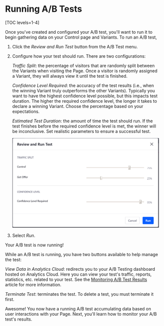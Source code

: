 # Running A/B Tests

[TOC levels=1-4]

Once you've created and configured your A/B test, you'll want to run it to begin
gathering data on your Control page and Variants. To run an A/B test,

1.  Click the *Review and Run Test* button from the A/B Test menu.

2.  Configure how your test should run. There are two configurations:

    *Traffic Split*: the percentage of visitors that are randomly split between
    the Variants when visiting the Page. Once a visitor is randomly assigned a
    Variant, they will always view it until the test is finished.

    *Confidence Level Required*: the accuracy of the test results (i.e., when
    the winning Variant truly outperforms the other Variants). Typically you
    want to have the highest confidence level possible, but this impacts test
    duration. The higher the required confidence level, the longer it takes to
    declare a winning Variant. Choose the percentage based on your expectations.

    *Estimated Test Duration*: the amount of time the test should run. If the
    test finishes before the required confidence level is met, the winner will
    be inconclusive. Set realistic parameters to ensure a successful test.

    ![Figure 1: Configure the final parameters of your A/B test before running it.](../../../images-dxp/run-ab-test.png)

3.  Select *Run*.

Your A/B test is now running!

While an A/B test is running, you have two buttons available to help manage the
test:

*View Data in Analytics Cloud*: redirects you to your A/B Testing dashboard
hosted on Analytics Cloud. Here you can view your test's traffic, reports,
statistics, etc. related to your test. See the
[Monitoring A/B Test Results](/docs/7-2/user/-/knowledge_base/u/monitoring-ab-test-results)
article for more information.

*Terminate Test*: terminates the test. To delete a test, you must terminate it
first.

Awesome! You now have a running A/B test accumulating data based on user
interactions with your Page. Next, you'll learn how to monitor your A/B test's
results.


<!-- Notes

- There needs to be sufficient traffic on the page (ideally 1000 views/day).
  Having low traffic on the page will extend the duration of the test run.

- The duration of a test run is estimated based on page traffic. To change the
    test duration, the marketing analyst can change the confidence level.

-->
